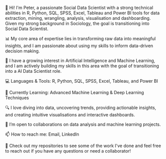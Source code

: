 👋 Hi! I'm Peter, a passionate Social Data Scientist with a strong technical abilities in R, Python, SQL, SPSS, Excel, Tableau and Power BI tools for data extraction, mining, wrangling, analysis, visualisation and dashboarding. Given my strong background in Sociology, the goal is transitioning into Social Data Scientist.

📊 My core area of expertise lies in transforming raw data into meaningful insights, and I am passionate about using my skills to inform data-driven decision making.

🤖 I have a growing interest in Artificial Intelligence and Machine Learning, and I am actively building my skills in this area with the goal of transitioning into a AI Data Scientist role.

💻 Languages & Tools: R, Python, SQL, SPSS, Excel, Tableau, and Power BI

🌱 Currently Learning: Advanced Machine Learning & Deep Learning Techniques

🔍 I love diving into data, uncovering trends, providing actionable insights, and creating intuitive visualisations and interactive dashboards.

🤝 I’m open to collaborations on data analysis and machine learning projects.

📫 How to reach me: Email, LinkedIn

🚀 Check out my repositories to see some of the work I've done and feel free to reach out if you have any questions or need a collaborator!

<!---
peterozonyia/peterozonyia is a ✨ special ✨ repository because its `README.md` (this file) appears on your GitHub profile.
You can click the Preview link to take a look at your changes.
--->

